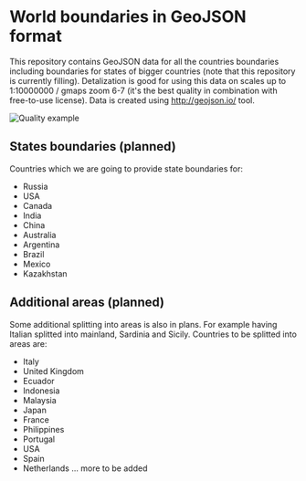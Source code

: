 # World boundaries in GeoJSON format
This repository contains GeoJSON data for all the countries boundaries including boundaries for states of bigger 
countries (note that this repository is currently filling).
Detalization is good for using this data on scales up to 1:10000000 / gmaps zoom 6-7 (it's the best quality in combination with free-to-use license).
Data is created using http://geojson.io/ tool.

![Quality example](http://httphobo.com/pictures/map.png)

## States boundaries (planned)
Countries which we are going to provide state boundaries for:
* Russia
* USA
* Canada
* India
* China
* Australia
* Argentina
* Brazil
* Mexico
* Kazakhstan

## Additional areas (planned)
Some additional splitting into areas is also in plans. For example having Italian splitted into mainland, Sardinia and Sicily. Countries to be splitted into areas are:
* Italy
* United Kingdom
* Ecuador
* Indonesia
* Malaysia
* Japan
* France
* Philippines
* Portugal
* USA
* Spain
* Netherlands
... more to be added
